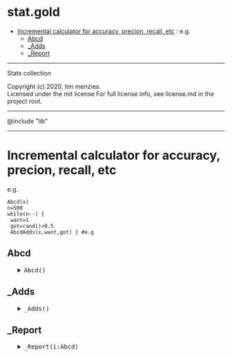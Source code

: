 #  stat.gold
- [Incremental calculator for accuracy, precion, recall, etc](#-incremental-calculator-for-accuracy-precion-recall-etc) : e.g.
  - [Abcd](#-abcd)
  - [_Adds](#-_adds)
  - [_Report](#-_report)


------------------------------------------
Stats collection
 
Copyright (c) 2020, tim menzies.   
Licensed under the mit license 
For full license info, see license.md in the project root.

------------------------------------------

@include "lib"

------------------------------------------

# Incremental calculator for accuracy, precion, recall, etc
e.g.

    Abcd(x)
    n=500
    while(n--) {
     want=1
     got=rand()>0.5
     AbcdAdds(x,want,got) } #e.g

## Abcd

<ul><details><summary><tt>Abcd()</tt></summary>

```awk
function Abcd(i) {
  # Constructor
  has(i,"known")
  has(i,"a")
  has(i,"b")
  has(i,"c")
  has(i,"d")
  i.yes = i.no = 0 }
```

</details></ul>

## _Adds

<ul><details><summary><tt>_Adds()</tt></summary>

```awk
function _Adds(i,want, got,   x) {
  # Increment stats; e.g. if wnat==got then accuracy increases.
  if (++i.known[want] == 1) i.a[want]= i.yes + i.no 
  if (++i.known[got]  == 1) i.a[got] = i.yes + i.no 
  want == got ? i.yes++ : i.no++ 
  for (x in i.known) 
    if (want == x) want == got ? i.d[x]++ : i.b[x]++
    else           got  == x   ? i.c[x]++ : i.a[x]++ }
```

</details></ul>

## _Report

<ul><details><summary><tt>_Report(i:Abcd)</tt></summary>

```awk
function _Report(i:Abcd,   x,p,q,r,s,ds,pd,pf,pn,prec,g,f,acc,a,b,c,d) {
  # Print a table of the results. 
  p = " %4.2f"
  q = " %4s"
  r = " %5s"
  s = " |"
  ds= "----"
  printf(r s r s r s r s r s q s q s q s q s q s q s " class\n",
        "num","a","b","c","d","acc","pre","pd","pf","f","g")
  printf(r s r s r s r s r s q s q s q s q s q s q s "-----\n",
         "----",ds,ds,ds,ds,ds,ds,ds,ds,ds,ds)
  for (x in i.known) {
    pd = pf = pn = prec = g = f = acc = 0
    a = i.a[x]
    b = i.b[x]
    c = i.c[x]
    d = i.d[x]
    if (b+d > 0     ) pd   = d     / (b+d) 
    if (a+c > 0     ) pf   = c     / (a+c) 
    if (a+c > 0     ) pn   = (b+d) / (a+c) 
    if (c+d > 0     ) prec = d     / (c+d) 
    if (1-pf+pd > 0 ) g=2*(1-pf) * pd / (1-pf+pd) 
    if (prec+pd > 0 ) f=2*prec*pd / (prec + pd)   
    if (i.yes + i.no > 0 ) 
       acc  = i.yes / (i.yes + i.no) 
    printf( r s        r s r s r s r s p s p s  p s p s p s p s  " %s\n",
          i.yes+i.no,a,  b,  c,  d,  acc,prec,pd, pf, f,  g,  x) } }
```

</details></ul>
